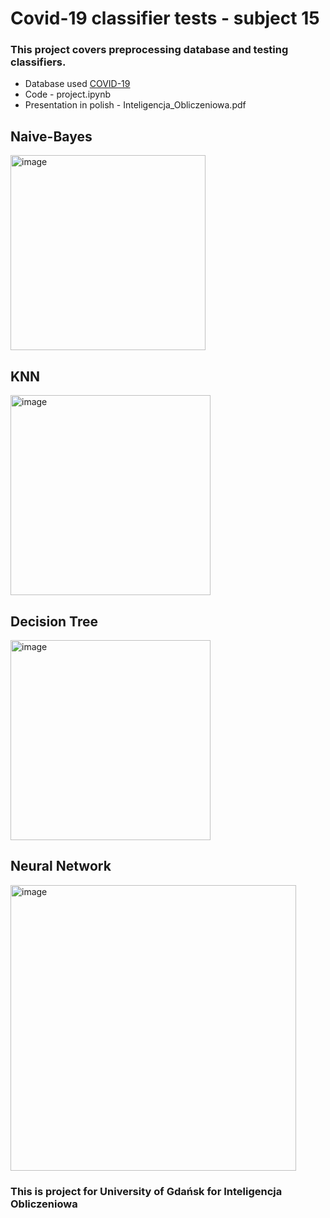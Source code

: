 # Covid-19 classifier tests - subject 15


### This project covers preprocessing database and testing classifiers.

* Database used [COVID-19](https://www.kaggle.com/datasets/meirnizri/covid19-dataset)
* Code - project.ipynb
* Presentation in polish - Inteligencja_Obliczeniowa.pdf

## Naive-Bayes

<img width="312" alt="image" src="https://user-images.githubusercontent.com/58554458/209804870-dbf96f18-f831-4e8a-aa10-bfc903e6bd84.png">


## KNN


<img width="320" alt="image" src="https://user-images.githubusercontent.com/58554458/209804944-097b3cca-2b51-4b26-8468-ae5c3ea27a99.png">


## Decision Tree


<img width="320" alt="image" src="https://user-images.githubusercontent.com/58554458/209804998-6c9bfd58-fd3b-44c8-bc12-00506459053c.png">


## Neural Network


<img width="457" alt="image" src="https://user-images.githubusercontent.com/58554458/209805068-104feb1e-3c4c-4893-8702-56c1ed521775.png">


### This is project for University of Gdańsk for Inteligencja Obliczeniowa
